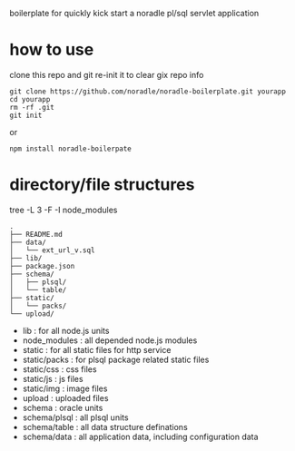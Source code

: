 boilerplate for quickly kick start a noradle pl/sql servlet application

how to use
===============

clone this repo and git re-init it to clear gix repo info

```shell
git clone https://github.com/noradle/noradle-boilerplate.git yourapp
cd yourapp
rm -rf .git
git init
```

or
```
npm install noradle-boilerpate
```

directory/file structures
===========================

tree -L 3 -F -I node_modules

```text
.
├── README.md
├── data/
│   └── ext_url_v.sql
├── lib/
├── package.json
├── schema/
│   ├── plsql/
│   └── table/
├── static/
│   └── packs/
└── upload/
```

* lib : for all node.js units
* node_modules : all depended node.js modules
* static : for all static files for http service
* static/packs : for plsql package related static files
* static/css : css files
* static/js : js files
* static/img : image files
* upload : uploaded files
* schema : oracle units
* schema/plsql : all plsql units
* schema/table : all data structure definations
* schema/data : all application data, including configuration data